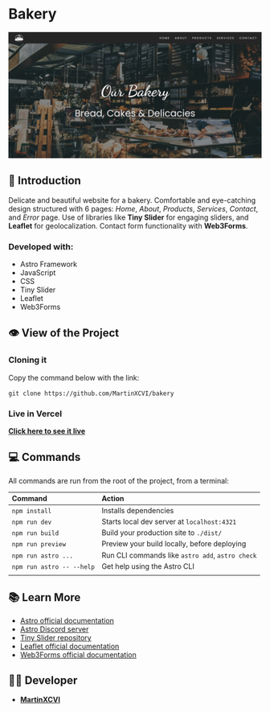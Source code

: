 # Bakery

![Bakery cover screenshot](/public/images/bakery-cover.png 'Bakery in desktop version')

## 📄 Introduction

Delicate and beautiful website for a bakery. Comfortable and eye-catching design structured with 6 pages: *Home*, *About*, *Products*, *Services*, *Contact*, and *Error* page. Use of libraries like **Tiny Slider** for engaging sliders, and **Leaflet** for geolocalization. Contact form functionality with **Web3Forms**.

### Developed with:

- Astro Framework
- JavaScript
- CSS
- Tiny Slider
- Leaflet
- Web3Forms

## 👁️ View of the Project

### Cloning it

Copy the command below with the link:

```
git clone https://github.com/MartinXCVI/bakery
```

### Live in Vercel

[**Click here to see it live**](https://bakery-rd.vercel.app/)

## 💻 Commands

All commands are run from the root of the project, from a terminal:

| Command                   | Action                                           |
| :------------------------ | :----------------------------------------------- |
| `npm install`             | Installs dependencies                            |
| `npm run dev`             | Starts local dev server at `localhost:4321`      |
| `npm run build`           | Build your production site to `./dist/`          |
| `npm run preview`         | Preview your build locally, before deploying     |
| `npm run astro ...`       | Run CLI commands like `astro add`, `astro check` |
| `npm run astro -- --help` | Get help using the Astro CLI                     |
|                           |                                                  |

## 📚 Learn More

- [Astro official documentation](https://docs.astro.build)
- [Astro Discord server](https://astro.build/chat)
- [Tiny Slider repository](https://github.com/ganlanyuan/tiny-slider)
- [Leaflet official documentation](https://leafletjs.com/)
- [Web3Forms official documentation](https://web3forms.com/)

## 🧑‍💻 Developer

- [**MartinXCVI**](https://github.com/MartinXCVI)